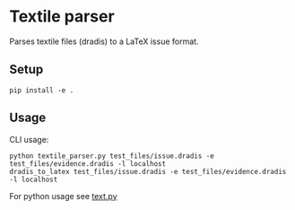 # Textile parser

Parses textile files (dradis) to a LaTeX issue format.

## Setup

```
pip install -e .
```

## Usage

CLI usage:

```
python textile_parser.py test_files/issue.dradis -e test_files/evidence.dradis -l localhost
dradis_to_latex test_files/issue.dradis -e test_files/evidence.dradis -l localhost
```

For python usage see [text.py](test.py)
